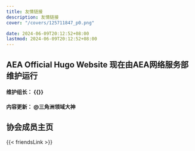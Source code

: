 ```yaml
---
title: 友情链接
description: 友情链接
cover: "/covers/125711847_p0.png"

date: 2024-06-09T20:12:52+08:00
lastmod: 2024-06-09T20:12:52+08:00
---
```


## AEA Official Hugo Website 现在由AEA网络服务部维护运行

#### 维护组长： {{<externalLinkCard title="JimHan" link="https://www.zerolite.cn" cover="https://lain.bgm.tv/pic/user/c/000/57/91/579104.jpg">}}
#### 内容更新： @三角洲领域大神


## 协会成员主页

{{< friendsLink >}}
